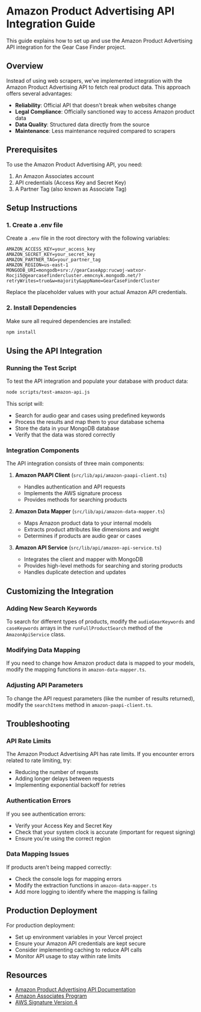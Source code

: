 # Amazon Product Advertising API Integration Guide

This guide explains how to set up and use the Amazon Product Advertising API integration for the Gear Case Finder project.

## Overview

Instead of using web scrapers, we've implemented integration with the Amazon Product Advertising API to fetch real product data. This approach offers several advantages:

- **Reliability**: Official API that doesn't break when websites change
- **Legal Compliance**: Officially sanctioned way to access Amazon product data
- **Data Quality**: Structured data directly from the source
- **Maintenance**: Less maintenance required compared to scrapers

## Prerequisites

To use the Amazon Product Advertising API, you need:

1. An Amazon Associates account
2. API credentials (Access Key and Secret Key)
3. A Partner Tag (also known as Associate Tag)

## Setup Instructions

### 1. Create a .env file

Create a `.env` file in the root directory with the following variables:

```
AMAZON_ACCESS_KEY=your_access_key
AMAZON_SECRET_KEY=your_secret_key
AMAZON_PARTNER_TAG=your_partner_tag
AMAZON_REGION=us-east-1
MONGODB_URI=mongodb+srv://gearCaseApp:rucwoj-watxor-Rocji5@gearcasefindercluster.emncnyk.mongodb.net/?retryWrites=true&w=majority&appName=GearCaseFinderCluster
```

Replace the placeholder values with your actual Amazon API credentials.

### 2. Install Dependencies

Make sure all required dependencies are installed:

```bash
npm install
```

## Using the API Integration

### Running the Test Script

To test the API integration and populate your database with product data:

```bash
node scripts/test-amazon-api.js
```

This script will:
- Search for audio gear and cases using predefined keywords
- Process the results and map them to your database schema
- Store the data in your MongoDB database
- Verify that the data was stored correctly

### Integration Components

The API integration consists of three main components:

1. **Amazon PAAPI Client** (`src/lib/api/amazon-paapi-client.ts`)
   - Handles authentication and API requests
   - Implements the AWS signature process
   - Provides methods for searching products

2. **Amazon Data Mapper** (`src/lib/api/amazon-data-mapper.ts`)
   - Maps Amazon product data to your internal models
   - Extracts product attributes like dimensions and weight
   - Determines if products are audio gear or cases

3. **Amazon API Service** (`src/lib/api/amazon-api-service.ts`)
   - Integrates the client and mapper with MongoDB
   - Provides high-level methods for searching and storing products
   - Handles duplicate detection and updates

## Customizing the Integration

### Adding New Search Keywords

To search for different types of products, modify the `audioGearKeywords` and `caseKeywords` arrays in the `runFullProductSearch` method of the `AmazonApiService` class.

### Modifying Data Mapping

If you need to change how Amazon product data is mapped to your models, modify the mapping functions in `amazon-data-mapper.ts`.

### Adjusting API Parameters

To change the API request parameters (like the number of results returned), modify the `searchItems` method in `amazon-paapi-client.ts`.

## Troubleshooting

### API Rate Limits

The Amazon Product Advertising API has rate limits. If you encounter errors related to rate limiting, try:
- Reducing the number of requests
- Adding longer delays between requests
- Implementing exponential backoff for retries

### Authentication Errors

If you see authentication errors:
- Verify your Access Key and Secret Key
- Check that your system clock is accurate (important for request signing)
- Ensure you're using the correct region

### Data Mapping Issues

If products aren't being mapped correctly:
- Check the console logs for mapping errors
- Modify the extraction functions in `amazon-data-mapper.ts`
- Add more logging to identify where the mapping is failing

## Production Deployment

For production deployment:
- Set up environment variables in your Vercel project
- Ensure your Amazon API credentials are kept secure
- Consider implementing caching to reduce API calls
- Monitor API usage to stay within rate limits

## Resources

- [Amazon Product Advertising API Documentation](https://webservices.amazon.com/paapi5/documentation/)
- [Amazon Associates Program](https://affiliate-program.amazon.com/)
- [AWS Signature Version 4](https://docs.aws.amazon.com/general/latest/gr/signature-version-4.html)
